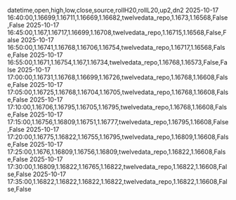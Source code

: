 datetime,open,high,low,close,source,rollH20,rollL20,up2,dn2
2025-10-17 16:40:00,1.16699,1.16711,1.16669,1.16682,twelvedata_repo,1.1673,1.16568,False,False
2025-10-17 16:45:00,1.167,1.16717,1.16699,1.16708,twelvedata_repo,1.16715,1.16568,False,False
2025-10-17 16:50:00,1.16741,1.16768,1.16706,1.16754,twelvedata_repo,1.16717,1.16568,False,False
2025-10-17 16:55:00,1.1671,1.16754,1.167,1.16734,twelvedata_repo,1.16768,1.16573,False,False
2025-10-17 17:00:00,1.16731,1.16768,1.16699,1.16726,twelvedata_repo,1.16768,1.16608,False,False
2025-10-17 17:05:00,1.16725,1.16768,1.16704,1.16705,twelvedata_repo,1.16768,1.16608,False,False
2025-10-17 17:10:00,1.16706,1.16795,1.16705,1.16795,twelvedata_repo,1.16768,1.16608,False,False
2025-10-17 17:15:00,1.16756,1.16809,1.16751,1.16777,twelvedata_repo,1.16795,1.16608,False,False
2025-10-17 17:20:00,1.16775,1.16822,1.16755,1.16795,twelvedata_repo,1.16809,1.16608,False,False
2025-10-17 17:25:00,1.1676,1.16809,1.16756,1.16809,twelvedata_repo,1.16822,1.16608,False,False
2025-10-17 17:30:00,1.16809,1.16822,1.16765,1.16822,twelvedata_repo,1.16822,1.16608,False,False
2025-10-17 17:35:00,1.16822,1.16822,1.16822,1.16822,twelvedata_repo,1.16822,1.16608,False,False
